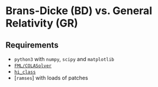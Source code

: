 Brans-Dicke (BD) vs. General Relativity (GR)
============================================

Requirements
------------
* `python3` with `numpy`, `scipy` and `matplotlib`
* [`FML/COLASolver`](https://github.com/HAWinther/FML/tree/master/FML/COLASolver)
* [`hi_class`](https://github.com/miguelzuma/hi_class_public/)
* [`ramses`] with loads of patches
